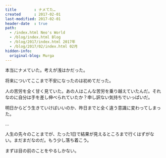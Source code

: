 ```yaml
---
title        : ナメてた…
created      : 2017-02-01
last-modified: 2017-02-01
header-date  : true
path:
  - /index.html Neo's World
  - /blog/index.html Blog
  - /blog/2017/index.html 2017年
  - /blog/2017/02/index.html 02月
hidden-info:
  original-blog: Murga
---
```


本当にナメていた。考えが浅はかだった。

将来についてここまで不安になったのは初めてだった。

人の苦労を全く甘く見ていた。あの人はこんな苦労を乗り越えていたんだ。それなのに自分は手を差し伸べられていたか？申し訳ない気持ちでいっぱいだ。

明日からどう生きていけばいいのか、昨日までと全く違う意識に変わってしまった。

…

人生の先々のことまでが、たった1日で結果が見えるところまで行くはずがない。まだまだなのだ。もう少し落ち着こう。

まずは目の前のことをやるしかない。
